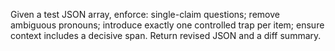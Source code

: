 Given a test JSON array, enforce: single-claim questions; remove ambiguous pronouns; introduce exactly one controlled trap per item; ensure context includes a decisive span. Return revised JSON and a diff summary.
